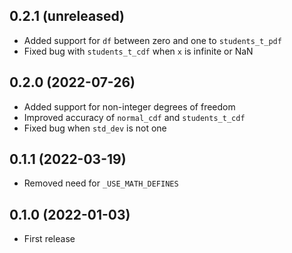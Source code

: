 ## 0.2.1 (unreleased)

- Added support for `df` between zero and one to `students_t_pdf`
- Fixed bug with `students_t_cdf` when `x` is infinite or NaN

## 0.2.0 (2022-07-26)

- Added support for non-integer degrees of freedom
- Improved accuracy of `normal_cdf` and `students_t_cdf`
- Fixed bug when `std_dev` is not one

## 0.1.1 (2022-03-19)

- Removed need for `_USE_MATH_DEFINES`

## 0.1.0 (2022-01-03)

- First release
